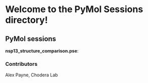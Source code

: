 # **Welcome to the PyMol Sessions directory!**

## **PyMol sessions**
**nsp13_structure_comparison.pse**: 

### Contributors
Alex Payne, Chodera Lab

